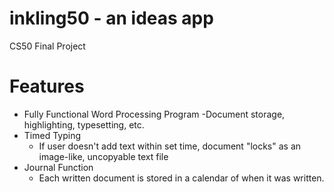 # inkling50 - an ideas app
CS50 Final Project

# Features
- Fully Functional Word Processing Program
  -Document storage, highlighting, typesetting, etc.
- Timed Typing
  - If user doesn't add text within set time, document "locks" as an image-like, uncopyable text file
- Journal Function
  - Each written document is stored in a calendar of when it was written. 
